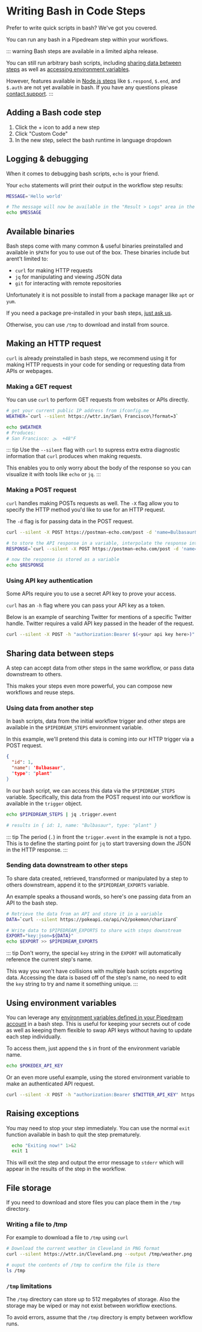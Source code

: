 # Writing Bash in Code Steps

Prefer to write quick scripts in bash? We've got you covered.

You can run any bash in a Pipedream step within your workflows.

::: warning
Bash steps are available in a limited alpha release.

You can still run arbitrary bash scripts, including [sharing data between steps](/code/bash/#sharing-data-between-steps) as well as [accessing environment variables](/code/bash/#using-environment-variables).

However, features available in [Node.js steps](/code/nodejs) like `$.respond`, `$.end`, and `$.auth` are not yet available in bash. If you have any questions please [contact support](https://pipedream.com/support).
:::

## Adding a Bash code step

1. Click the + icon to add a new step
2. Click "Custom Code"
3. In the new step, select the bash runtime in language dropdown

## Logging & debugging

When it comes to debugging bash scripts, `echo` is your friend.

Your `echo` statements will print their output in the workflow step results:

```bash
MESSAGE='Hello world'

# The message will now be available in the "Result > Logs" area in the workflow step
echo $MESSAGE
```

## Available binaries

Bash steps come with many common & useful binaries preinstalled and available in `$PATH` for you to use out of the box. These binaries include but arent't limited to:

* `curl` for making HTTP requests
* `jq` for manipulating and viewing JSON data
* `git` for interacting with remote repositories

Unfortunately it is not possible to install from a package manager like `apt` or `yum`.

If you need a package pre-installed in your bash steps, [just ask us](https://pipedream.com/support).

Otherwise, you can use `/tmp` to download and install from source.

## Making an HTTP request

`curl` is already preinstalled in bash steps, we recommend using it for making HTTP requests in your code for sending or requesting data from APIs or webpages.

### Making a GET request

You can use `curl` to perform GET requests from websites or APIs directly.

```bash
# get your current public IP address from ifconfig.me
WEATHER=`curl --silent https://wttr.in/San\ Francisco\?format=3`

echo $WEATHER
# Produces:
# San Francisco: 🌫  +48°F
```

::: tip
Use the `--silent` flag with `curl` to supress extra extra diagnostic information that `curl` produces when making requests.

This enables you to only worry about the body of the response so you can visualize it with tools like `echo` or `jq`. 
:::

### Making a POST request

`curl` handles making POSTs requests as well. The `-X` flag allow you to specify the HTTP method you'd like to use for an HTTP request.

The `-d` flag is for passing data in the POST request.

```bash
curl --silent -X POST https://postman-echo.com/post -d 'name=Bulbasaur&id=1'

# to store the API response in a variable, interpolate the response into a string and store it in variable
RESPONSE=`curl --silent -X POST https://postman-echo.com/post -d 'name=Bulbasaur&id=1'`

# now the response is stored as a variable
echo $RESPONSE
```

### Using API key authentication

Some APIs require you to use a secret API key to prove your access.

`curl` has an `-h` flag where you can pass your API key as a token.

Below is an example of searching Twitter for mentions of a specific Twitter handle. Twitter requires a valid API key passed in the header of the request.

```bash
curl --silent -X POST -h "authorization:Bearer $(<your api key here>)" https://api.twitter.com/2/users/@pipedream/mentions
```

## Sharing data between steps

A step can accept data from other steps in the same workflow, or pass data downstream to others.

This makes your steps even more powerful, you can compose new workflows and reuse steps.

### Using data from another step

In bash scripts, data from the initial workflow trigger and other steps are available in the `$PIPEDREAM_STEPS` environment variable.

In this example, we'll pretend this data is coming into our HTTP trigger via a POST request.

```json
{
  "id": 1,
  "name": 'Bulbasaur",
  "type": "plant"
}
```

In our bash script, we can access this data via the `$PIPEDREAM_STEPS` variable. Specifically, this data from the POST request into our workflow is available in the `trigger` object.

```bash
echo $PIPEDREAM_STEPS | jq .trigger.event

# results in { id: 1, name: "Bulbasaur", type: "plant" }
```

::: tip
The period (`.`) in front the `trigger.event` in the example is not a typo. This is to define the starting point for `jq` to start traversing down the JSON in the HTTP response.
:::

### Sending data downstream to other steps

To share data created, retrieved, transformed or manipulated by a step to others downstream, append it to the `$PIPEDREAM_EXPORTS` variable.

An example speaks a thousand words, so here's one passing data from an API to the bash step.

```bash
# Retrieve the data from an API and store it in a variable
DATA=`curl --silent https://pokeapi.co/api/v2/pokemon/charizard`

# Write data to $PIPEDREAM_EXPORTS to share with steps downstream
EXPORT="key:json=${DATA}"
echo $EXPORT >> $PIPEDREAM_EXPORTS
```

::: tip
Don't worry, the special `key` string in the `EXPORT` will automatically reference the current step's name. 

This way you won't have collisions with multiple bash scripts exporting data. Accessing the data is based off of the step's name, no need to edit the `key` string to try and name it something unique.
:::

## Using environment variables

You can leverage any [environment variables defined in your Pipedream account](/environment-variables/#environment-variables) in a bash step. This is useful for keeping your secrets out of code as well as keeping them flexible to swap API keys without having to update each step individually.

To access them, just append the `$` in front of the environment variable name.

```bash
echo $POKEDEX_API_KEY
```

Or an even more useful example, using the stored environment variable to make an authenticated API request.

```bash
curl --silent -X POST -h "authorization:Bearer $TWITTER_API_KEY" https://api.twitter.com/2/users/@pipedream/mentions
```

## Raising exceptions

You may need to stop your step immediately. You can use the normal `exit` function available in bash to quit the step prematurely.

```bash
  echo "Exiting now!" 1>&2
  exit 1
```

This will exit the step and output the error message to `stderr` which will appear in the results of the step in the workflow.

## File storage

If you need to download and store files you can place them in the `/tmp` directory.

### Writing a file to /tmp

For example to download a file to `/tmp` using `curl`

```bash
# Download the current weather in Cleveland in PNG format
curl --silent https://wttr.in/Cleveland.png --output /tmp/weather.png

# ouput the contents of /tmp to confirm the file is there
ls /tmp
```

### `/tmp` limitations

The `/tmp` directory can store up to 512 megabytes of storage. Also the storage may be wiped or may not exist between workflow exections.

To avoid errors, assume that the `/tmp` directory is empty between workflow runs.
